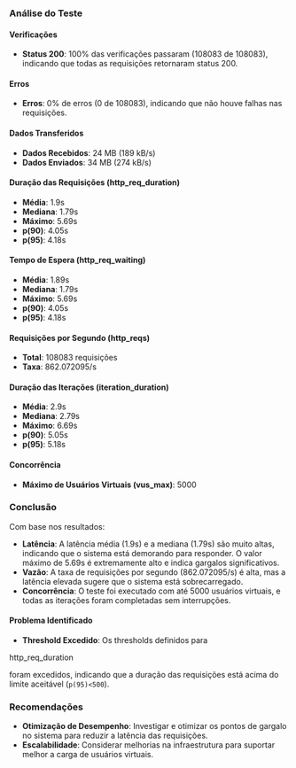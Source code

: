 ### Análise do Teste

#### Verificações
- **Status 200**: 100% das verificações passaram (108083 de 108083), indicando que todas as requisições retornaram status 200.

#### Erros
- **Erros**: 0% de erros (0 de 108083), indicando que não houve falhas nas requisições.

#### Dados Transferidos
- **Dados Recebidos**: 24 MB (189 kB/s)
- **Dados Enviados**: 34 MB (274 kB/s)

#### Duração das Requisições (http_req_duration)
- **Média**: 1.9s
- **Mediana**: 1.79s
- **Máximo**: 5.69s
- **p(90)**: 4.05s
- **p(95)**: 4.18s

#### Tempo de Espera (http_req_waiting)
- **Média**: 1.89s
- **Mediana**: 1.79s
- **Máximo**: 5.69s
- **p(90)**: 4.05s
- **p(95)**: 4.18s

#### Requisições por Segundo (http_reqs)
- **Total**: 108083 requisições
- **Taxa**: 862.072095/s

#### Duração das Iterações (iteration_duration)
- **Média**: 2.9s
- **Mediana**: 2.79s
- **Máximo**: 6.69s
- **p(90)**: 5.05s
- **p(95)**: 5.18s

#### Concorrência
- **Máximo de Usuários Virtuais (vus_max)**: 5000

### Conclusão
Com base nos resultados:

- **Latência**: A latência média (1.9s) e a mediana (1.79s) são muito altas, indicando que o sistema está demorando para responder. O valor máximo de 5.69s é extremamente alto e indica gargalos significativos.
- **Vazão**: A taxa de requisições por segundo (862.072095/s) é alta, mas a latência elevada sugere que o sistema está sobrecarregado.
- **Concorrência**: O teste foi executado com até 5000 usuários virtuais, e todas as iterações foram completadas sem interrupções.

#### Problema Identificado
- **Threshold Excedido**: Os thresholds definidos para 

http_req_duration

 foram excedidos, indicando que a duração das requisições está acima do limite aceitável (`p(95)<500`).

### Recomendações
- **Otimização de Desempenho**: Investigar e otimizar os pontos de gargalo no sistema para reduzir a latência das requisições.
- **Escalabilidade**: Considerar melhorias na infraestrutura para suportar melhor a carga de usuários virtuais.
